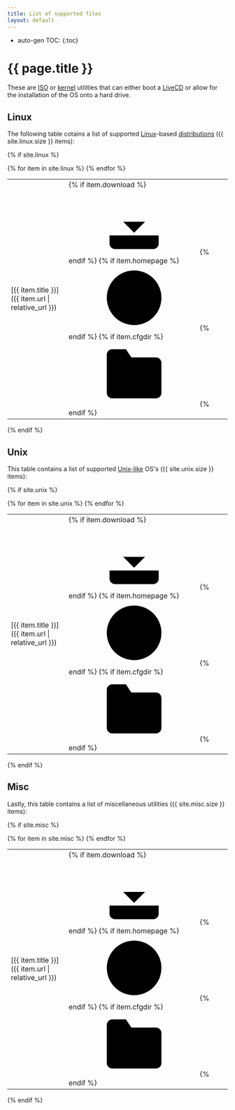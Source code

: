 ```yaml
---
title: List of supported files
layout: default
---
```

* auto-gen TOC:
{:toc}

# {{ page.title }}

These are [ISO][] or [kernel][] utilities that can either boot a [LiveCD][] or allow for the installation of the OS onto a hard drive.

<svg style="display: none;" xmlns="http://www.w3.org/2000/svg">
  <symbol id="cfg-icon" viewBox="0 0 24 24">
    <path d="M22 19a2 2 0 0 1-2 2H4a2 2 0 0 1-2-2V5a2 2 0 0 1 2-2h5l2 3h9a2 2 0 0 1 2 2z"/>
  </symbol>
</svg>
<svg style="display: none;" xmlns="http://www.w3.org/2000/svg">
  <symbol id="dl-icon" viewBox="0 0 24 24">
    <path d="M3 17v3a2 2 0 0 0 2 2h14a2 2 0 0 0 2-2v-3"/>
    <polyline points="8 12 12 16 16 12"/>
    <line x1="12" y1="2" x2="12" y2="16"/>
  </symbol>
</svg>
<svg style="display: none;" xmlns="http://www.w3.org/2000/svg">
  <symbol id="home-icon" viewBox="0 0 24 24">
    <circle cx="12" cy="12" r="10"/>
    <line x1="2" y1="12" x2="22" y2="12"/>
    <path d="M12 2a15.3 15.3 0 0 1 4 10 15.3 15.3 0 0 1-4 10 15.3 15.3 0 0 1-4-10 15.3 15.3 0 0 1 4-10z"/>
  </symbol>
</svg>


## Linux

The following table cotains a list of supported [Linux][]-based [distributions][distro] ({{ site.linux.size }} items):

{% if site.linux %}
<table class="item-list">
  <tbody>
  {% for item in site.linux %}
  <tr>
  <td markdown="1">
  [{{ item.title }}]({{ item.url | relative_url }})
  </td>
  <td markdown="1">
  {% if item.download %}<a href="{{ item.download }}" alt="Download" title="Download"><svg class="icon"><use xlink:href="#dl-icon"/></svg></a>{% endif %}
  {% if item.homepage %}<a href="{{ item.homepage }}" alt="Homepage" title="Homepage"><svg class="icon"><use xlink:href="#home-icon"/></svg></a>{% endif %}
  {% if item.cfgdir %}<a href="{{ site.github.repository_url | append: "/tree/master/mbusb.d/" | append: item.cfgdir }}" alt="Configuration" title="Configuration"><svg class="icon"><use xlink:href="#cfg-icon"/></svg></a>{% endif %}
  </td>
  </tr>
  {% endfor %}
  </tbody>
</table>
{% endif %}


## Unix

This table contains a list of supported [Unix-like][] OS's ({{ site.unix.size }} items):

{% if site.unix %}
<table class="item-list">
  <tbody>
  {% for item in site.unix %}
  <tr>
  <td markdown="1">
  [{{ item.title }}]({{ item.url | relative_url }})
  </td>
  <td markdown="1">
  {% if item.download %}<a href="{{ item.download }}" alt="Download" title="Download"><svg class="icon"><use xlink:href="#dl-icon"/></svg></a>{% endif %}
  {% if item.homepage %}<a href="{{ item.homepage }}" alt="Homepage" title="Homepage"><svg class="icon"><use xlink:href="#home-icon"/></svg></a>{% endif %}
  {% if item.cfgdir %}<a href="{{ site.github.repository_url | append: "/tree/master/mbusb.d/" | append: item.cfgdir }}" alt="Configuration" title="Configuration"><svg class="icon"><use xlink:href="#cfg-icon"/></svg></a>{% endif %}
  </td>
  </tr>
  {% endfor %}
  </tbody>
</table>
{% endif %}


## Misc

Lastly, this table contains a list of miscellaneous utilities ({{ site.misc.size }} items):

{% if site.misc %}
<table class="item-list">
  <tbody>
  {% for item in site.misc %}
  <tr>
  <td markdown="1">
  [{{ item.title }}]({{ item.url | relative_url }})
  </td>
  <td markdown="1">
  {% if item.download %}<a href="{{ item.download }}" alt="Download" title="Download"><svg class="icon"><use xlink:href="#dl-icon"/></svg></a>{% endif %}
  {% if item.homepage %}<a href="{{ item.homepage }}" alt="Homepage" title="Homepage"><svg class="icon"><use xlink:href="#home-icon"/></svg></a>{% endif %}
  {% if item.cfgdir %}<a href="{{ site.github.repository_url | append: "/tree/master/mbusb.d/" | append: item.cfgdir }}" alt="Configuration" title="Configuration"><svg class="icon"><use xlink:href="#cfg-icon"/></svg></a>{% endif %}
  </td>
  </tr>
  {% endfor %}
  </tbody>
</table>
{% endif %}


[iso]: https://en.wikipedia.org/wiki/ISO_image
[kernel]: https://en.wikipedia.org/wiki/Kernel_(operating_system)
[livecd]: https://en.wikipedia.org/wiki/Live_CD
[linux]: https://en.wikipedia.org/wiki/Linux
[distro]: https://en.wikipedia.org/wiki/Linux_distribution
[unix-like]: https://en.wikipedia.org/wiki/Unix-like
